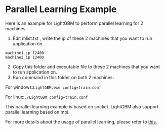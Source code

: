 Parallel Learning Example
=====================
Here is an example for LightGBM to perform parallel learning for 2 machines.

1. Edit mlist.txt , write the ip of these 2 machines that you want to run application on. 

  ```
  machine1_ip 12400
  machine2_ip 12400
  ```
  
2. Copy this folder and executable file to these 2 machines that you want to run application on.
3. Run command in this folder on both 2 machines:

  For windows:```LightGBM.exe config=train.conf```
  
  For linux:```./LightGBM config=train.conf```

This parallel learning example is based on socket. LightGBM also support parallel learning based on mpi.

For more details about the usage of parallel learning, please refer to [this]().
